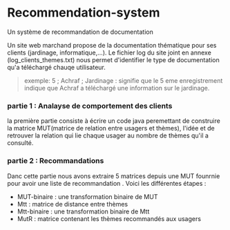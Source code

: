# Recommendation-system
Un système de recommandation de documentation

Un site web marchand propose de la documentation thématique pour ses clients (jardinage, informatique,...).
Le fichier log du site joint en annexe (log_clients_themes.txt) nous permet d'identifier le type de documentation
qu'a téléchargé chauqe utilisateur.
>exemple:
5 ; Achraf ; Jardinage   : signifie que le 5 eme enregistrement indique que Achraf a téléchargé une information sur le jardinage. 

### partie 1 : Analayse de comportement des clients 

la première partie consiste à écrire un code java peremettant de construire la matrice MUT(matrice de relation entre usagers et thèmes),
l'idée et de retrouver la relation qui lie chaque usager au nombre de thèmes qu'il a consulté.


### partie 2 : Recommandations

Danc cette partie nous avons extraire 5 matrices depuis une MUT founrnie pour avoir une liste de recommandation .
Voici les différentes étapes : 
* MUT-binaire  : une transformation binaire de MUT
* Mtt : matrice de distance entre thèmes
* Mtt-binaire : une transformation binaire de Mtt
* MutR : matrice contenant les thèmes recommandés aux usagers